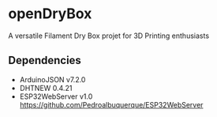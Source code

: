 # openDryBox
A versatile Filament Dry Box projet for 3D Printing enthusiasts

## Dependencies
* ArduinoJSON v7.2.0
* DHTNEW 0.4.21
* ESP32WebServer v1.0
  https://github.com/Pedroalbuquerque/ESP32WebServer